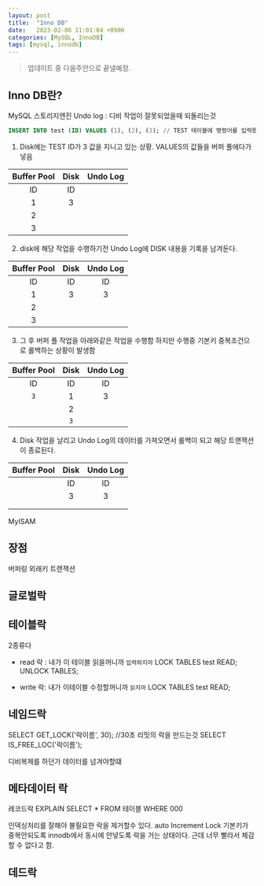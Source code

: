 ```yaml
---
layout: post
title:  "Inno DB"
date:   2023-02-06 11:01:04 +0900
categories: [MySQL, InnoDB]
tags: [mysql, innodb]
---
```


> 업데이트 중 다음주안으로 끝낼예정.

## Inno DB란? 
MySQL 스토리지엔진
Undo log : 디비 작업이 잘못되었을때 되돌리는것

```SQL
INSERT INTO test (ID) VALUES (1), (2), (3); // TEST 테이블에 명령어를 입력했을때
```
1. Disk에는 TEST ID가 3 값을 지니고 있는 상황. VALUES의 값들을 버퍼 풀에다가 넣음

|Buffer Pool|Disk|Undo Log|
|:---:|:---:|:---:|
|ID|ID||
|1|3||
|2|||
|3|||

2.  disk에 해당 작업을 수행하기전 Undo Log에 DISK 내용을 기록을 남겨둔다.

|Buffer Pool|Disk|Undo Log|
|:---:|:---:|:---:|
ID|ID|ID|
|1|3|3|
|2|||
|3|||

3. 그 후 버퍼 풀 작업을 아래와같은 작업을 수행함 하지만 수행중 기본키 중복조건으로 롤백하는 상황이 발생함

|Buffer Pool|Disk|Undo Log|
|:---:|:---:|:---:|
ID|ID|ID|
|`3`|1|3|
||2||
||`3`||

4. Disk 작업을 날리고 Undo Log의 데이터를 가져오면서 롤백이 되고 해당 트랜잭션이 종료된다.

|Buffer Pool|Disk|Undo Log|
|:---:|:---:|:---:|
||ID|ID|
||3|3|
||||
||||


MyISAM

## 장점
버퍼링
외래키
트랜잭션

## 글로벌락
## 테이블락
2종류다
- read 락 : 내가 이 테이블 읽을꺼니까 `입력하지마`
LOCK TABLES test READ;
UNLOCK TABLES;

- write 락: 내가 이테이블 수정할꺼니까 `읽지마`
LOCK TABLES test READ;
  
## 네임드락
SELECT GET_LOCK('락이름', 30); //30초 리밋의 락을 만드는것
SELECT IS_FREE_LOC('락이름');

디비복제를 하던가 데이터를 넘겨야할떄

## 메타데이터 락

레코드락
EXPLAIN SELECT * FROM 테이블 WHERE 000 

인덱싱처리를 잘해야 불필요한 락을 제거할수 있다.
auto Increment Lock
기본키가 중복안되도록 innodb에서 동시에 안넣도록 락을 거는 상태이다. 근데 너무 빨라서 체감할 수 없다고 함.

## 데드락

 